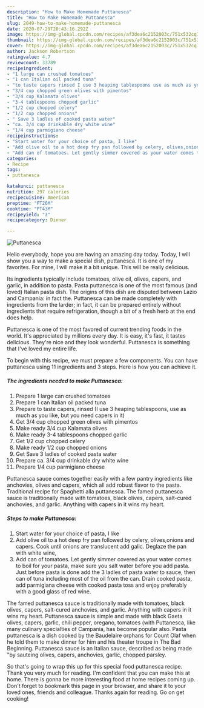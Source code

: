 ```yaml
---
description: "How to Make Homemade Puttanesca"
title: "How to Make Homemade Puttanesca"
slug: 2049-how-to-make-homemade-puttanesca
date: 2020-07-29T20:43:16.292Z
image: https://img-global.cpcdn.com/recipes/af3dea6c2152003c/751x532cq70/puttanesca-recipe-main-photo.jpg
thumbnail: https://img-global.cpcdn.com/recipes/af3dea6c2152003c/751x532cq70/puttanesca-recipe-main-photo.jpg
cover: https://img-global.cpcdn.com/recipes/af3dea6c2152003c/751x532cq70/puttanesca-recipe-main-photo.jpg
author: Jackson Robertson
ratingvalue: 4.7
reviewcount: 33789
recipeingredient:
- "1 large can crushed tomatoes"
- "1 can Italian oil packed tuna"
- "to taste capers rinsed I use 3 heaping tablespoons use as much as you like but you need capers in it"
- "3/4 cup chopped green olives with pimentos"
- "3/4 cup Kalamata olives"
- "3-4 tablespoons chopped garlic"
- "1/2 cup chopped celery"
- "1/2 cup chopped onions"
- " Save 3 ladles of cooked pasta water"
- "ca. 3/4 cup drinkable dry white wine"
- "1/4 cup parmigiano cheese"
recipeinstructions:
- "Start water for your choice of pasta, I like"
- "Add olive oil to a hot deep fry pan followed by celery, olives,onions and capers. Cook until onions are translucent add galic. Deglaze the pan with white wine,"
- "Add can of tomatoes. Let gently simmer covered as your water comes to boil for your pasta, make sure you salt water before you add pasta. Just before pasta is done add the 3 ladles of pasta water to sauce, then can of tuna including most of the oil from the can. Drain cooked pasta, add parmigiana cheese with cooked pasta toss and enjoy preferably with a good glass of red wine."
categories:
- Recipe
tags:
- puttanesca

katakunci: puttanesca 
nutrition: 297 calories
recipecuisine: American
preptime: "PT26M"
cooktime: "PT43M"
recipeyield: "3"
recipecategory: Dinner

---
```



![Puttanesca](https://img-global.cpcdn.com/recipes/af3dea6c2152003c/751x532cq70/puttanesca-recipe-main-photo.jpg)

Hello everybody, hope you are having an amazing day today. Today, I will show you a way to make a special dish, puttanesca. It is one of my favorites. For mine, I will make it a bit unique. This will be really delicious.

Its ingredients typically include tomatoes, olive oil, olives, capers, and garlic, in addition to pasta. Pasta puttanesca is one of the most famous (and loved) Italian pasta dish. The origins of this dish are disputed between Lazio and Campania: in fact the. Puttanesca can be made completely with ingredients from the larder; in fact, it can be prepared entirely without ingredients that require refrigeration, though a bit of a fresh herb at the end does help.

Puttanesca is one of the most favored of current trending foods in the world. It's appreciated by millions every day. It is easy, it's fast, it tastes delicious. They're nice and they look wonderful. Puttanesca is something that I've loved my entire life.


To begin with this recipe, we must prepare a few components. You can have puttanesca using 11 ingredients and 3 steps. Here is how you can achieve it.

<!--inarticleads1-->

##### The ingredients needed to make Puttanesca:

1. Prepare 1 large can crushed tomatoes
1. Prepare 1 can Italian oil packed tuna
1. Prepare to taste capers, rinsed (I use 3 heaping tablespoons, use as much as you like, but you need capers in it)
1. Get 3/4 cup chopped green olives with pimentos
1. Make ready 3/4 cup Kalamata olives
1. Make ready 3-4 tablespoons chopped garlic
1. Get 1/2 cup chopped celery
1. Make ready 1/2 cup chopped onions
1. Get  Save 3 ladles of cooked pasta water
1. Prepare ca. 3/4 cup drinkable dry white wine
1. Prepare 1/4 cup parmigiano cheese


Puttanesca sauce comes together easily with a few pantry ingredients like anchovies, olives and capers, which all add robust flavor to the pasta. Traditional recipe for Spaghetti alla puttanesca. The famed puttanesca sauce is traditionally made with tomatoes, black olives, capers, salt-cured anchovies, and garlic. Anything with capers in it wins my heart. 

<!--inarticleads2-->

##### Steps to make Puttanesca:

1. Start water for your choice of pasta, I like
1. Add olive oil to a hot deep fry pan followed by celery, olives,onions and capers. Cook until onions are translucent add galic. Deglaze the pan with white wine,
1. Add can of tomatoes. Let gently simmer covered as your water comes to boil for your pasta, make sure you salt water before you add pasta. Just before pasta is done add the 3 ladles of pasta water to sauce, then can of tuna including most of the oil from the can. Drain cooked pasta, add parmigiana cheese with cooked pasta toss and enjoy preferably with a good glass of red wine.


The famed puttanesca sauce is traditionally made with tomatoes, black olives, capers, salt-cured anchovies, and garlic. Anything with capers in it wins my heart. Puttanesca sauce is simple and made with black Gaeta olives, capers, garlic, chili pepper, oregano, tomatoes (with Puttanesca, like many culinary specialties of Campania, has become popular also. Pasta puttanesca is a dish cooked by the Baudelaire orphans for Count Olaf when he told them to make dinner for him and his theater troupe in The Bad Beginning. Puttanesca sauce is an Italian sauce, described as being made &#34;by sauteing olives, capers, anchovies, garlic, chopped parsley. 

So that's going to wrap this up for this special food puttanesca recipe. Thank you very much for reading. I'm confident that you can make this at home. There is gonna be more interesting food at home recipes coming up. Don't forget to bookmark this page in your browser, and share it to your loved ones, friends and colleague. Thanks again for reading. Go on get cooking!
